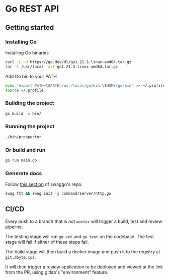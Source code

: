 # Go REST API

## Getting started

### Installing Go

Installing Go binaries

```bash
curl -L -O https://go.dev/dl/go1.21.3.linux-amd64.tar.gz
tar -C /usr/local -xzf go1.21.3.linux-amd64.tar.gz
```

Add Go bin to your PATH

```bash
echo "export PATH=\$PATH:/usr/local/go/bin:\$HOME/go/bin" >> ~/.profile
source ~/.profile
```

### Building the project

```bash
go build -o bin/
```

### Running the project

```bash
./bin/prospector
```

### Or build and run

```bash
go run main.go
```

### Generate docs

Follow [this section](https://github.com/swaggo/swag#getting-started) of swaggo's repo.

```bash
swag fmt && swag init -g command/server/http.go
```

## CI/CD

Every push to a branch that is _not_ `master` will trigger a build, test and review pipeline.

The testing stage will run `go vet` and `go test` on the codebase. The test stage will fail if either of these steps fail.

The build stage will then build a docker image and push it to the registry at `git.dbyte.xyz`.

It will then trigger a review application to be deployed and viewed at the link from the PR, using gitlab's "environment" feature.
